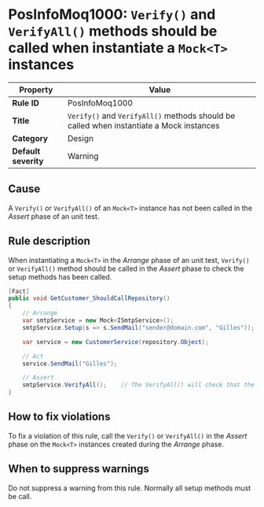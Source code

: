 # PosInfoMoq1000: `Verify()` and `VerifyAll()` methods should be called when instantiate a `Mock<T>` instances

| Property                            | Value                                                                                      |
|-------------------------------------|--------------------------------------------------------------------------------------------|
| **Rule ID**                         | PosInfoMoq1000                                                                                     |
| **Title**                           | `Verify()` and `VerifyAll()` methods should be called when instantiate a Mock<T> instances |
| **Category**                        | Design																				       |
| **Default severity**				  | Warning																				       |

## Cause

A `Verify()` or `VerifyAll()` of an `Mock<T>` instance has not been called in the *Assert* phase
of an unit test.

## Rule description

When instantiating a `Mock<T>` in the *Arrange* phase of an unit test, `Verify()` or `VerifyAll()` method
should be called in the *Assert* phase to check the setup methods has been called.

```csharp
[Fact]
public void GetCustomer_ShouldCallRepository()
{
	// Arrange
	var smtpService = new Mock<ISmtpService>();
	smtpService.Setup(s => s.SendMail("sender@domain.com", "Gilles"));

	var service = new CustomerService(repository.Object);

	// Act
	service.SendMail("Gilles");

	// Assert
	smtpService.VerifyAll();	// The VerifyAll() will check that the mocked ISmtpService.SendMail() has been called.
}
```

## How to fix violations

To fix a violation of this rule, call the `Verify()` or `VerifyAll()` in the *Assert* phase
on the `Mock<T>` instances created during the *Arrange* phase.

## When to suppress warnings

Do not suppress a warning from this rule. Normally all setup methods must be call.

